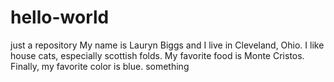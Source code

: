 # hello-world
just a repository
My name is Lauryn Biggs and I live in Cleveland, Ohio.
I like house cats, especially scottish folds.
My favorite food is Monte Cristos.
Finally, my favorite color is blue.
something
